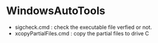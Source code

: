 # WindowsAutoTools
- sigcheck.cmd : check the executable file verfied or not.
- xcopyPartialFiles.cmd : copy the partial files to drive C 